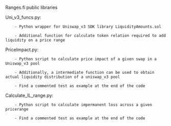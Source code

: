 Ranges.fi public libraries




Uni_v3_funcs.py:
    
		- Python wrapper for Uniswap_v3 SDK library LiquidityAmounts.sol
    
		- Additional function for calculate token relation required to add liquidity on a price range


PriceImpact.py:
    
		- Python script to calculate price impact of a given swap in a Uniswap_v3 pool
    
		- Additionally, a intermediate function can be used to obtain actual liquidity distribution of a uniswap_v3 pool
    
		- Find a commented test as example at the end of the code


Calculate_IL_range.py:
    
		- Python script to calculate impermanent loss across a given pricerange
    
		- Find a commented test as example at the end of the code
